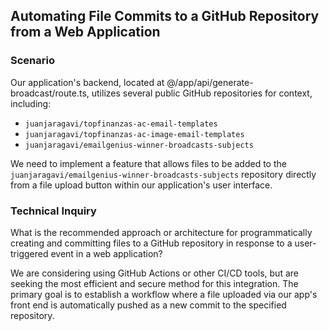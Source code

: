 ## Automating File Commits to a GitHub Repository from a Web Application

### Scenario

Our application's backend, located at @/app/api/generate-broadcast/route.ts, utilizes several public GitHub repositories for context, including:

-   `juanjaragavi/topfinanzas-ac-email-templates`
-   `juanjaragavi/topfinanzas-ac-image-email-templates`
-   `juanjaragavi/emailgenius-winner-broadcasts-subjects`

We need to implement a feature that allows files to be added to the `juanjaragavi/emailgenius-winner-broadcasts-subjects` repository directly from a file upload button within our application's user interface.

### Technical Inquiry

What is the recommended approach or architecture for programmatically creating and committing files to a GitHub repository in response to a user-triggered event in a web application?

We are considering using GitHub Actions or other CI/CD tools, but are seeking the most efficient and secure method for this integration. The primary goal is to establish a workflow where a file uploaded via our app's front end is automatically pushed as a new commit to the specified repository.